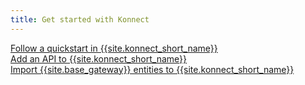 ```yaml
---
title: Get started with Konnect
---
```


<div class="docs-grid-install max-3">

  <a href="https://konghq.com/products/kong-konnect/register?utm_medium=referral&utm_source=docs&utm_campaign=gateway-konnect&utm_content=gateway-quickstart-install" class="docs-grid-install-block no-description">
    <img class="install-icon no-image-expand" src="/assets/images/icons/icn-cloud-blue.svg" alt="">
    <div class="install-text">Follow a quickstart in {{site.konnect_short_name}}</div>
  </a>
  
  <a href="/konnect/getting-started/add-api/" class="docs-grid-install-block no-description">
    <img class="install-icon no-image-expand" src="/assets/images/icons/documentation/icn-admin-api-color.svg" alt="">
    <div class="install-text">Add  an API to {{site.konnect_short_name}}</div>
  </a>

  <a href="/konnect/getting-started/import/" class="docs-grid-install-block no-description">
    <img class="install-icon no-image-expand" src="/assets/images/icons/documentation/icn-deployment-color.svg" alt="">
    <div class="install-text">Import {{site.base_gateway}} entities to {{site.konnect_short_name}}</div>
  </a>

</div>